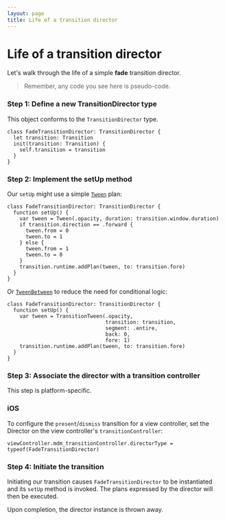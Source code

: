 ```yaml
---
layout: page
title: Life of a transition director
---
```


# Life of a transition director

Let's walk through the life of a simple **fade** transition director.

> Remember, any code you see here is pseudo-code.

### Step 1: Define a new TransitionDirector type

This object conforms to the `TransitionDirector` type.

```
class FadeTransitionDirector: TransitionDirector {
  let transition: Transition
  init(transition: Transition) {
    self.transition = transition
  }
}
```

### Step 2: Implement the setUp method

Our `setUp` might use a simple [`Tween`](https://material-motion.github.io/material-motion/starmap/specifications/plans/Tween) plan:

```
class FadeTransitionDirector: TransitionDirector {
  function setUp() {
    var tween = Tween(.opacity, duration: transition.window.duration)
    if transition.direction == .forward {
      tween.from = 0
      tween.to = 1
    } else {
      tween.from = 1
      tween.to = 0
    }
    transition.runtime.addPlan(tween, to: transition.fore)
  }
}
```

Or [`TweenBetween`](https://material-motion.github.io/material-motion/starmap/specifications/plans/TweenBetween) to reduce the need for conditional logic:

```
class FadeTransitionDirector: TransitionDirector {
  function setUp() {
    var tween = TransitionTween(.opacity,
                                transition: transition,
                                segment: .entire,
                                back: 0,
                                fore: 1)
    transition.runtime.addPlan(tween, to: transition.fore)
  }
}
```

### Step 3: Associate the director with a transition controller

This step is platform-specific.

### iOS

To configure the `present`/`dismiss` transition for a view controller, set the Director on the view controller's `transitionController`:

```
viewController.mdm_transitionController.directorType = typeof(FadeTransitionDirector)
```

### Step 4: Initiate the transition

Initiating our transition causes `FadeTransitionDirector` to be instantiated and its `setUp` method is invoked. The plans expressed by the director will then be executed.

Upon completion, the director instance is thrown away.
